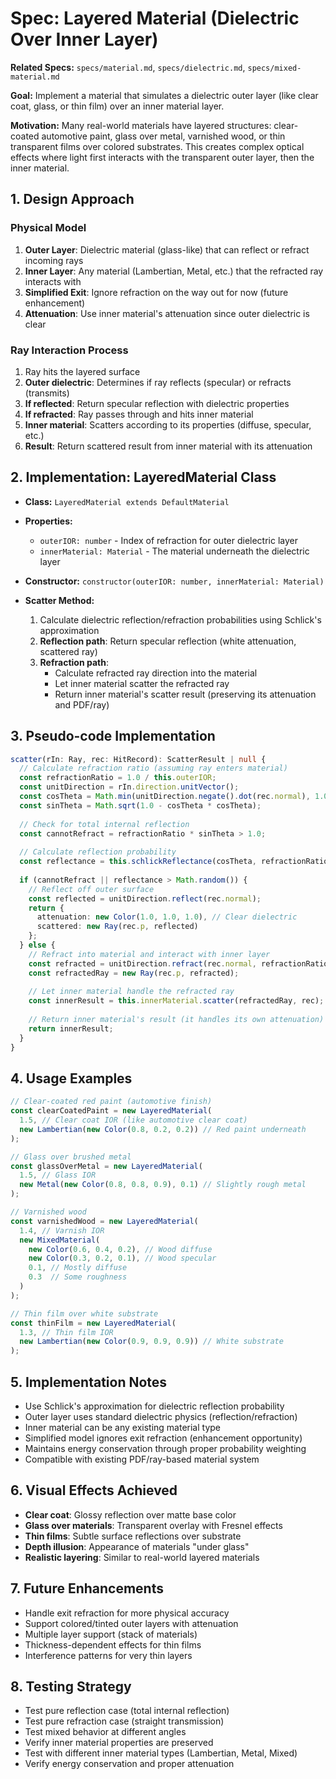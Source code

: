 # Spec: Layered Material (Dielectric Over Inner Layer)

**Related Specs:** `specs/material.md`, `specs/dielectric.md`, `specs/mixed-material.md`

**Goal:** Implement a material that simulates a dielectric outer layer (like clear coat, glass, or thin film) over an inner material layer.

**Motivation:** Many real-world materials have layered structures: clear-coated automotive paint, glass over metal, varnished wood, or thin transparent films over colored substrates. This creates complex optical effects where light first interacts with the transparent outer layer, then the inner material.

## 1. Design Approach

### Physical Model
1. **Outer Layer**: Dielectric material (glass-like) that can reflect or refract incoming rays
2. **Inner Layer**: Any material (Lambertian, Metal, etc.) that the refracted ray interacts with
3. **Simplified Exit**: Ignore refraction on the way out for now (future enhancement)
4. **Attenuation**: Use inner material's attenuation since outer dielectric is clear

### Ray Interaction Process
1. Ray hits the layered surface
2. **Outer dielectric**: Determines if ray reflects (specular) or refracts (transmits)
3. **If reflected**: Return specular reflection with dielectric properties
4. **If refracted**: Ray passes through and hits inner material
5. **Inner material**: Scatters according to its properties (diffuse, specular, etc.)
6. **Result**: Return scattered result from inner material with its attenuation

## 2. Implementation: LayeredMaterial Class

* **Class:** `LayeredMaterial extends DefaultMaterial`
* **Properties:**
  * `outerIOR: number` - Index of refraction for outer dielectric layer
  * `innerMaterial: Material` - The material underneath the dielectric layer

* **Constructor:** `constructor(outerIOR: number, innerMaterial: Material)`

* **Scatter Method:**
  1. Calculate dielectric reflection/refraction probabilities using Schlick's approximation
  2. **Reflection path**: Return specular reflection (white attenuation, scattered ray)
  3. **Refraction path**: 
     - Calculate refracted ray direction into the material
     - Let inner material scatter the refracted ray
     - Return inner material's scatter result (preserving its attenuation and PDF/ray)

## 3. Pseudo-code Implementation

```typescript
scatter(rIn: Ray, rec: HitRecord): ScatterResult | null {
  // Calculate refraction ratio (assuming ray enters material)
  const refractionRatio = 1.0 / this.outerIOR;
  const unitDirection = rIn.direction.unitVector();
  const cosTheta = Math.min(unitDirection.negate().dot(rec.normal), 1.0);
  const sinTheta = Math.sqrt(1.0 - cosTheta * cosTheta);
  
  // Check for total internal reflection
  const cannotRefract = refractionRatio * sinTheta > 1.0;
  
  // Calculate reflection probability
  const reflectance = this.schlickReflectance(cosTheta, refractionRatio);
  
  if (cannotRefract || reflectance > Math.random()) {
    // Reflect off outer surface
    const reflected = unitDirection.reflect(rec.normal);
    return {
      attenuation: new Color(1.0, 1.0, 1.0), // Clear dielectric
      scattered: new Ray(rec.p, reflected)
    };
  } else {
    // Refract into material and interact with inner layer
    const refracted = unitDirection.refract(rec.normal, refractionRatio);
    const refractedRay = new Ray(rec.p, refracted);
    
    // Let inner material handle the refracted ray
    const innerResult = this.innerMaterial.scatter(refractedRay, rec);
    
    // Return inner material's result (it handles its own attenuation)
    return innerResult;
  }
}
```

## 4. Usage Examples

```typescript
// Clear-coated red paint (automotive finish)
const clearCoatedPaint = new LayeredMaterial(
  1.5, // Clear coat IOR (like automotive clear coat)
  new Lambertian(new Color(0.8, 0.2, 0.2)) // Red paint underneath
);

// Glass over brushed metal
const glassOverMetal = new LayeredMaterial(
  1.5, // Glass IOR
  new Metal(new Color(0.8, 0.8, 0.9), 0.1) // Slightly rough metal
);

// Varnished wood
const varnishedWood = new LayeredMaterial(
  1.4, // Varnish IOR
  new MixedMaterial(
    new Color(0.6, 0.4, 0.2), // Wood diffuse
    new Color(0.3, 0.2, 0.1), // Wood specular
    0.1, // Mostly diffuse
    0.3  // Some roughness
  )
);

// Thin film over white substrate
const thinFilm = new LayeredMaterial(
  1.3, // Thin film IOR
  new Lambertian(new Color(0.9, 0.9, 0.9)) // White substrate
);
```

## 5. Implementation Notes

- Use Schlick's approximation for dielectric reflection probability
- Outer layer uses standard dielectric physics (reflection/refraction)
- Inner material can be any existing material type
- Simplified model ignores exit refraction (enhancement opportunity)
- Maintains energy conservation through proper probability weighting
- Compatible with existing PDF/ray-based material system

## 6. Visual Effects Achieved

- **Clear coat**: Glossy reflection over matte base color
- **Glass over materials**: Transparent overlay with Fresnel effects
- **Thin films**: Subtle surface reflections over substrate
- **Depth illusion**: Appearance of materials "under glass"
- **Realistic layering**: Similar to real-world layered materials

## 7. Future Enhancements

- Handle exit refraction for more physical accuracy
- Support colored/tinted outer layers with attenuation
- Multiple layer support (stack of materials)
- Thickness-dependent effects for thin films
- Interference patterns for very thin layers

## 8. Testing Strategy

- Test pure reflection case (total internal reflection)
- Test pure refraction case (straight transmission)
- Test mixed behavior at different angles
- Verify inner material properties are preserved
- Test with different inner material types (Lambertian, Metal, Mixed)
- Verify energy conservation and proper attenuation 